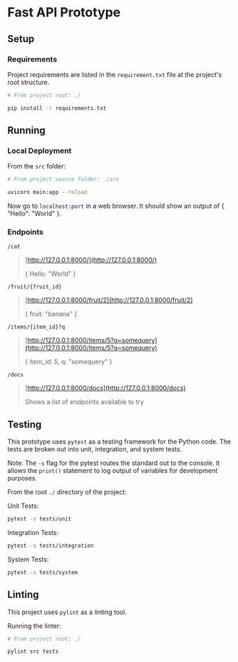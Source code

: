 # Fast API Prototype

## Setup

### Requirements

Project requirements are listed in the `requirement.txt` file at the project's root structure.

```sh
# From project root: ./

pip install -r requirements.txt
```

## Running

### Local Deployment

From the `src` folder:

```bash
# From project source folder: ./src

uvicorn main:app --reload
```

Now go to `localhost:port` in a web browser. It should show an output of { "Hello": "World" }.

### Endpoints

`/cat`

> [http://127.0.0.1:8000/](http://127.0.0.1:8000/)
>
>{
> Hello: "World"
>}

`/fruit/{fruit_id}`

> [http://127.0.0.1:8000/fruit/2](http://127.0.0.1:8000/fruit/2)
>
>{
> fruit: "banana"
>}
>

`/items/{item_id}?q`
>
> [http://127.0.0.1:8000/items/5?q=somequery](http://127.0.0.1:8000/items/5?q=somequery)
>
>{
> item_id: 5,
> q: "somequery"
>}

`/docs`
>
> [http://127.0.0.1:8000/docs](http://127.0.0.1:8000/docs)
>
>
>Shows a list of endpoints available to try

## Testing

This prototype uses `pytest` as a testing framework for the Python code. The tests are broken out into unit,
integration, and system tests.

Note: The `-s` flag for the pytest routes the standard out to the console. It allows the `print()` statement
to log output of variables for development purposes.

From the root `./` directory of the project:

Unit Tests:

```bash
pytest -s tests/unit
```

Integration Tests:

```bash
pytest -s tests/integration
```

System Tests:

```bash
pytest -s tests/system
```

## Linting

This project uses `pylint` as a linting tool.

Running the linter:

```bash
# From project root: ./

pylint src tests
```

